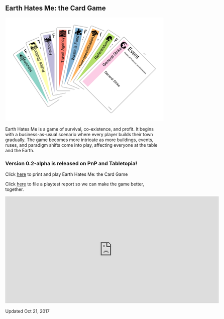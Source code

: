 ## Earth Hates Me: the Card Game

![Deck](/hand.png)

Earth Hates Me is a game of survival, co-existence, and profit. It begins with a business-as-usual scenario where every player builds their town gradually. The game becomes more intricate as more buildings, events, ruses, and paradigm shifts come into play, affecting everyone at the table and the Earth.

### Version 0.2-alpha is released on PnP and Tabletopia!

Click [here](https://github.com/yipcma/circularity-pnp/releases) to print and play Earth Hates Me: the Card Game

Click [here](https://github.com/yipcma/circularity-pnp/issues/new) to file a playtest report so we can make the game better, together.

<iframe width="680" height="340" frameborder="0" allowtransparency="true" scrolling="no" src="https://tabletopia.com/workshop/widget/earth-hates-me-he4adb/680x340"></iframe>

Updated Oct 21, 2017

